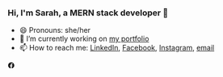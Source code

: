 ### Hi, I'm Sarah, a MERN stack developer 👋

<!--
**sgf-HonestAnt/sgf-HonestAnt** is a ✨ _special_ ✨ repository because its `README.md` (this file) appears on your GitHub profile.

Here are some ideas to get you started:

- 🔭 I’m currently working on ...
- 🌱 I’m currently learning ...
- 👯 I’m looking to collaborate on ...
- 🤔 I’m looking for help with ...
- 💬 Ask me about ...
- 📫 How to reach me: ...
- 😄 Pronouns: ...
- ⚡ Fun fact: ...
-->

- 😄 Pronouns: she/her
- 🔭 I’m currently working on <a href="https://portfolio-sgf-honestant.vercel.app/">my portfolio</a>
- 📫 How to reach me: <a href="https://www.linkedin.com/in/sarahguineverefisher/">LinkedIn</a>, <a href="https://www.facebook.com/sarahguineverefisher/">Facebook</a>, <a href="https://www.instagram.com/harkertherescue/">Instagram</a>, <a href="mailto:sgfishercardiff@gmail.com">email</a>

<svg stroke="currentColor" fill="currentColor" stroke-width="0" viewBox="0 0 512 512" height="1em" width="1em" xmlns="http://www.w3.org/2000/svg"><path fill-rule="evenodd" d="M480 257.35c0-123.7-100.3-224-224-224s-224 100.3-224 224c0 111.8 81.9 204.47 189 221.29V322.12h-56.89v-64.77H221V208c0-56.13 33.45-87.16 84.61-87.16 24.51 0 50.15 4.38 50.15 4.38v55.13H327.5c-27.81 0-36.51 17.26-36.51 35v42h62.12l-9.92 64.77H291v156.54c107.1-16.81 189-109.48 189-221.31z"></path></svg>
